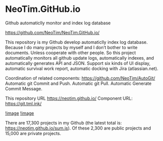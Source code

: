 # NeoTim.GitHub.io
Github automaticlly monitor and index log database


https://github.com/NeoTim/NeoTim.GitHub.io/

This repository is my Github develop automaticlly index log database.
Because I do many projects by myself and I don’t bother to write documents. Unless cooperate with other people. So this project automatically monitors all github update logs, automatically indexes, and automatically generates API and JSON. Support six kinds of UI display, automatic survival work report, automatic docking with Jira (atlassian.net).




Coordination of related components: https://github.com/NeoTim/AutoGit/
Automatic git Commit and Push.
Automatic git Pull.
Automatic Generate Commit Message.


This repository URL https://neotim.github.io/
Component URL: https://git.tml.ink/

[!image](UI1.png)
[!image](UI2.png)


There are 17,300 projects in my Github (the latest total is: https://neotim.github.io/sum.js).
Of these 2,300 are public projects and 15,000 are private projects.
